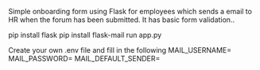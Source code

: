 Simple onboarding form using Flask for employees which sends a email to HR
when the forum has been submitted. It has basic form validation..



pip install flask
pip install flask-mail
run app.py

Create your own .env file and fill in the following 
MAIL_USERNAME=
MAIL_PASSWORD=
MAIL_DEFAULT_SENDER=
